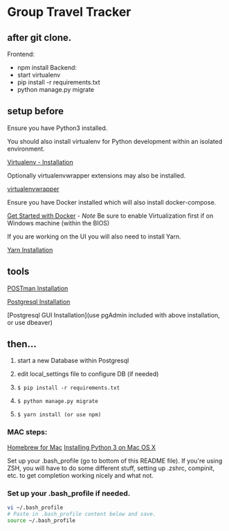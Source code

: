 # Group Travel Tracker


## after git clone.

Frontend: 
- npm install
Backend: 
- start virtualenv
- pip install -r requirements.txt
- python manage.py migrate





## setup before
Ensure you have Python3 installed.

You should also install virtualenv for Python development within an isolated environment.

[Virtualenv - Installation](https://virtualenv.pypa.io/en/latest/installation.html#)

Optionally virtualenvwrapper extensions may also be installed.

[virtualenvwrapper](https://virtualenvwrapper.readthedocs.io/en/latest/install.html)

Ensure you have Docker installed which will also install docker-compose.

[Get Started with Docker](https://www.docker.com/get-started) - *Note* Be sure to enable Virtualization first if on Windows machine (within the BIOS)

If you are working on the UI you will also need to install Yarn.

[Yarn Installation](https://yarnpkg.com/lang/en/docs/install)


## tools

[POSTman Installation](https://www.postman.com/downloads/)

[Postgresql Installation](https://www.postgresql.org/download/)

[Postgresql GUI Installation](use pgAdmin included with above installation, or use dbeaver)


## then...

1) start a new Database within Postgresql

2) edit local_settings file to configure DB (if needed)

3) ```$ pip install -r requirements.txt```

4) ```$ python manage.py migrate```

5) ```$ yarn install (or use npm)```



### MAC steps:

[Homebrew for Mac](https://brew.sh/)
[Installing Python 3 on Mac OS X](https://docs.python-guide.org/starting/install3/osx/)

Set up your .bash_profile (go to bottom of this README file). If you're using ZSH, you will have to do
some different stuff, setting up .zshrc, compinit, etc. to get completion working nicely and what not.

### Set up your .bash_profile if needed.
```bash
vi ~/.bash_profile
# Paste in .bash_profile content below and save.
source ~/.bash_profile
```

